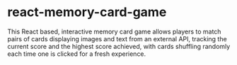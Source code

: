 # react-memory-card-game
This React based, interactive memory card game allows players to match pairs of cards displaying images and text from an external API, tracking the current score and the highest score achieved, with cards shuffling randomly each time one is clicked for a fresh experience.
